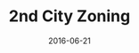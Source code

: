 ---
layout: post
categories: 
- project
title: "2nd City Zoning"
date: 2016-06-21
image: /images/projects/second-city-zoning.jpg
description: "To make Chicago’s zoning code digestible by humans, we took inspiration from one of our favorite games: Sim City 2000. Find out how your building is zoned, learn where to locate your business and explore zoning patterns throughout the city. "
link: https://secondcityzoning.org
press: 
- 
  publication: "Chicago Tonight"
  link: http://chicagotonight.wttw.com/2013/01/23/second-city-2000
featured: true
published: true
---